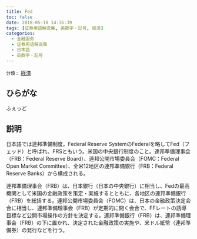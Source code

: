 ```yaml
---
title: Fed
toc: false
date: 2018-05-18 14:36:39
tags: [证券用语解说集, 英数字・記号, 経済]
categories:
  - 金融服务
  - 证券用语解说集
  - 日本語
  - 英数字・記号
---
```


`分類：` [経済](/tags/経済/)

## ひらがな

ふぇっど

## 説明

日本語では連邦準備制度。Federal Reserve SystemのFederalを略してFed（フェッド）と呼ばれ、FRSともいう。米国の中央銀行制度のこと。連邦準備理事会（FRB：Federal Reserve Board）、連邦公開市場委員会（FOMC：Federal Open Market Committee）、全米12地区の連邦準備銀行（FRB：Federal Reserve Banks）から構成される。

連邦準備理事会（FRB）は、日本銀行（日本の中央銀行）に相当し、Fedの最高機関として米国の金融政策を策定・実施するとともに、各地区の連邦準備銀行（FRB）を総括する。連邦公開市場委員会（FOMC）は、日本の金融政策決定会合に相当し、連邦準備理事会（FRB）が定期的に開く会合で、FFレートの誘導目標など公開市場操作の方針を決定する。連邦準備銀行（FRB）は、連邦準備理事会（FRB）の下に置かれ、決定された金融政策の実施や、米ドル紙幣（連邦準備券）の発行などを行う。
